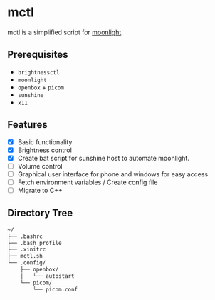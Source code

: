 # mctl 
mctl is a simplified script for [moonlight](https://github.com/moonlight-stream/moonlight-qt).

## Prerequisites
- `brightnessctl`
- `moonlight`
- `openbox` + `picom`
- `sunshine`
- `x11`

## Features
- [x] Basic functionality
- [x] Brightness control
- [x] Create bat script for sunshine host to automate moonlight.
- [ ] Volume control
- [ ] Graphical user interface for phone and windows for easy access
- [ ] Fetch environment variables / Create config file
- [ ] Migrate to C++

## Directory Tree
```bash
~/
├── .bashrc
├── .bash_profile
├── .xinitrc
├── mctl.sh
└── .config/
    ├── openbox/
    │   └── autostart
    └── picom/
        └── picom.conf
```
